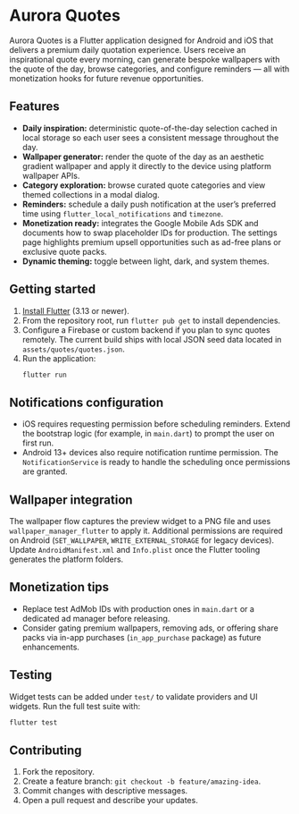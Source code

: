 # Aurora Quotes

Aurora Quotes is a Flutter application designed for Android and iOS that delivers
a premium daily quotation experience. Users receive an inspirational quote every
morning, can generate bespoke wallpapers with the quote of the day, browse
categories, and configure reminders — all with monetization hooks for future
revenue opportunities.

## Features

- **Daily inspiration:** deterministic quote-of-the-day selection cached in local
  storage so each user sees a consistent message throughout the day.
- **Wallpaper generator:** render the quote of the day as an aesthetic gradient
  wallpaper and apply it directly to the device using platform wallpaper APIs.
- **Category exploration:** browse curated quote categories and view themed
  collections in a modal dialog.
- **Reminders:** schedule a daily push notification at the user’s preferred time
  using `flutter_local_notifications` and `timezone`.
- **Monetization ready:** integrates the Google Mobile Ads SDK and documents how
  to swap placeholder IDs for production. The settings page highlights premium
  upsell opportunities such as ad-free plans or exclusive quote packs.
- **Dynamic theming:** toggle between light, dark, and system themes.

## Getting started

1. [Install Flutter](https://docs.flutter.dev/get-started/install) (3.13 or newer).
2. From the repository root, run `flutter pub get` to install dependencies.
3. Configure a Firebase or custom backend if you plan to sync quotes remotely.
   The current build ships with local JSON seed data located in
   `assets/quotes/quotes.json`.
4. Run the application:
   ```bash
   flutter run
   ```

## Notifications configuration

- iOS requires requesting permission before scheduling reminders. Extend the
  bootstrap logic (for example, in `main.dart`) to prompt the user on first run.
- Android 13+ devices also require notification runtime permission. The
  `NotificationService` is ready to handle the scheduling once permissions are
  granted.

## Wallpaper integration

The wallpaper flow captures the preview widget to a PNG file and uses
`wallpaper_manager_flutter` to apply it. Additional permissions are required on
Android (`SET_WALLPAPER`, `WRITE_EXTERNAL_STORAGE` for legacy devices). Update
`AndroidManifest.xml` and `Info.plist` once the Flutter tooling generates the
platform folders.

## Monetization tips

- Replace test AdMob IDs with production ones in `main.dart` or a dedicated ad
  manager before releasing.
- Consider gating premium wallpapers, removing ads, or offering share packs via
  in-app purchases (`in_app_purchase` package) as future enhancements.

## Testing

Widget tests can be added under `test/` to validate providers and UI widgets.
Run the full test suite with:

```bash
flutter test
```

## Contributing

1. Fork the repository.
2. Create a feature branch: `git checkout -b feature/amazing-idea`.
3. Commit changes with descriptive messages.
4. Open a pull request and describe your updates.
